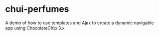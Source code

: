 chui-perfumes
=============

A demo of how to use templates and Ajax to create a dynamic navigable app using ChocolateChip 3.x
